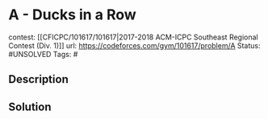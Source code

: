 # A - Ducks in a Row

contest: [[CFICPC/101617/101617|2017-2018 ACM-ICPC Southeast Regional Contest (Div. 1)]]
url: https://codeforces.com/gym/101617/problem/A
Status: #UNSOLVED
Tags: #

## Description

## Solution

